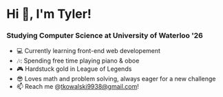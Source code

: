 # Hi 👋, I'm Tyler!

### Studying Computer Science at University of Waterloo '26
- :computer: Currently learning front-end web developement
- 🎶: Spending free time playing piano & oboe
- :video_game: Hardstuck gold in League of Legends
- :sunglasses: Loves math and problem solving, always eager for a new challenge
- :mailbox: Reach me @tkowalski9938@gmail.com! 



<!--
**tkowalski9938/tkowalski9938** is a ✨ _special_ ✨ repository because its `README.md` (this file) appears on your GitHub profile.

Here are some ideas to get you started:

- 🔭 I’m currently working on ...
- 🌱 I’m currently learning ...
- 👯 I’m looking to collaborate on ...
- 🤔 I’m looking for help with ...
- 💬 Ask me about ...
- 📫 How to reach me: ...
- 😄 Pronouns: ...
- ⚡ Fun fact: ...
-->
